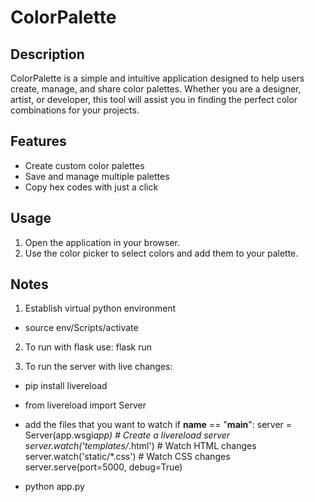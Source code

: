 # ColorPalette

## Description

ColorPalette is a simple and intuitive application designed to help users create, manage, and share color palettes. Whether you are a designer, artist, or developer, this tool will assist you in finding the perfect color combinations for your projects.

## Features

- Create custom color palettes
- Save and manage multiple palettes
- Copy hex codes with just a click

## Usage

1. Open the application in your browser.
2. Use the color picker to select colors and add them to your palette.

## Notes

1. Establish virtual python environment

- source env/Scripts/activate

2. To run with flask use: flask run

3. To run the server with live changes:

- pip install livereload
- from livereload import Server
- add the files that you want to watch
  if **name** == "**main**":
  server = Server(app.wsgi*app) # Create a livereload server
  server.watch('templates/*.html') # Watch HTML changes
  server.watch('static/\*.css') # Watch CSS changes
  server.serve(port=5000, debug=True)

- python app.py
